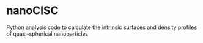 # nanoCISC
Python analysis code to calculate the intrinsic surfaces and density profiles of quasi-spherical nanoparticles 

